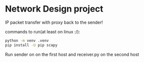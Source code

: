 # Network Design project

IP packet transfer with proxy back to the sender!

commands to run(at least on linux :/):

```bash
python -m venv .venv
pip install -U pip scapy
```

Run sender on on the first host and receiver.py on the second host
